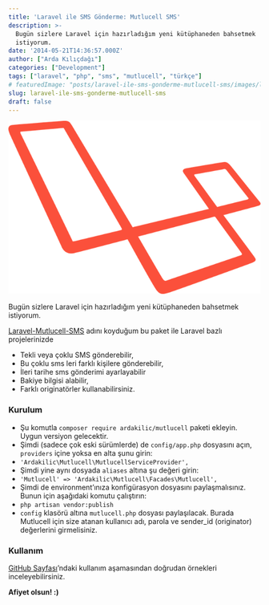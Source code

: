 ```yaml
---
title: 'Laravel ile SMS Gönderme: Mutlucell SMS'
description: >-
  Bugün sizlere Laravel için hazırladığım yeni kütüphaneden bahsetmek
  istiyorum.
date: '2014-05-21T14:36:57.000Z'
author: ["Arda Kılıçdağı"]
categories: ["Development"]
tags: ["laravel", "php", "sms", "mutlucell", "türkçe"]
# featuredImage: "posts/laravel-ile-sms-gonderme-mutlucell-sms/images/laravel-logo.png"
slug: laravel-ile-sms-gonderme-mutlucell-sms
draft: false
---
```


![laravel logo](./images/laravel-logo.png)

Bugün sizlere Laravel için hazırladığım yeni kütüphaneden bahsetmek istiyorum.

[Laravel-Mutlucell-SMS](https://github.com/Ardakilic/laravel-mutlucell-sms) adını koyduğum bu paket ile Laravel bazlı projelerinizde

* Tekli veya çoklu SMS gönderebilir,
* Bu çoklu sms leri farklı kişilere gönderebilir,
* İleri tarihe sms gönderimi ayarlayabilir
* Bakiye bilgisi alabilir,
* Farklı originatörler kullanabilirsiniz.

### Kurulum

* Şu komutla `composer require ardakilic/mutlucell` paketi ekleyin. Uygun versiyon gelecektir.
* Şimdi (sadece çok eski sürümlerde) de `config/app.php` dosyasını açın, `providers` içine yoksa en alta şunu girin:
* `'Ardakilic\Mutlucell\MutlucellServiceProvider',`
* Şimdi yine aynı dosyada `aliases` altına şu değeri girin:
* `'Mutlucell' => 'Ardakilic\Mutlucell\Facades\Mutlucell',`
* Şimdi de environment’ınıza konfigürasyon dosyasını paylaşmalısınız. Bunun için aşağıdaki komutu çalıştırın:
* `php artisan vendor:publish`
* `config` klasörü altına `mutlucell.php` dosyası paylaşılacak. Burada Mutlucell için size atanan kullanıcı adı, parola ve sender_id (originator) değerlerini girmelisiniz.

### Kullanım

[GitHub Sayfası](https://github.com/Ardakilic/laravel-mutlucell-sms#kullan%C4%B1m)’ndaki kullanım aşamasından doğrudan örnekleri inceleyebilirsiniz.

**Afiyet olsun! :)**